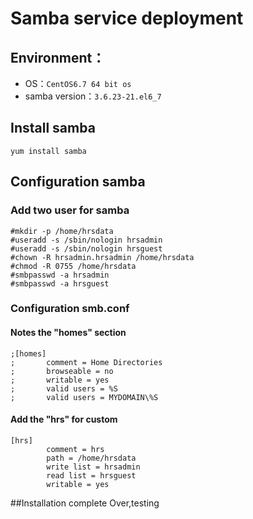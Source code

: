 # Samba service deployment
## Environment：
- OS：`CentOS6.7 64 bit os `
- samba version：`3.6.23-21.el6_7`

## Install samba
```
yum install samba
```
## Configuration samba
### Add  two user for samba
```
#mkdir -p /home/hrsdata
#useradd -s /sbin/nologin hrsadmin
#useradd -s /sbin/nologin hrsguest
#chown -R hrsadmin.hrsadmin /home/hrsdata
#chmod -R 0755 /home/hrsdata
#smbpasswd -a hrsadmin
#smbpasswd -a hrsguest
```
### Configuration smb.conf
#### Notes the "homes" section
```
;[homes]
;       comment = Home Directories
;       browseable = no
;       writable = yes
;       valid users = %S
;       valid users = MYDOMAIN\%S

```
#### Add the "hrs" for custom
```
[hrs]
        comment = hrs
        path = /home/hrsdata
        write list = hrsadmin
        read list = hrsguest
        writable = yes

```
##Installation complete
Over,testing